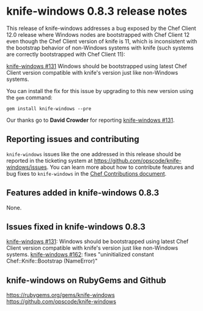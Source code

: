 <!---
This file is reset every time a new release is done. The contents of this file are for the currently unreleased version.

Example Note:

## Example Heading
Details about the thing that changed that needs to get included in the Release Notes in markdown.
-->
# knife-windows 0.8.3 release notes
This release of knife-windows addresses a bug exposed by the Chef Client 12.0
release where Windows nodes are bootstrapped with Chef Client 12 even though
the Chef Client version of knife is 11, which is inconsistent with the
bootstrap behavior of non-Windows systems with knife (such systems are correctly
bootstrapped with Chef Client 11):

[knife-windows #131](https://github.com/opscode/knife-windows/issues/131) Windows should be bootstrapped using latest Chef Client version compatible with knife's version just like non-Windows systems. 

You can install the fix for this issue by upgrading to this new version using
the `gem` command:

    gem install knife-windows --pre

Our thanks go to **David Crowder** for reporting [knife-windows #131](https://github.com/opscode/knife-windows/issues/131).

## Reporting issues and contributing

`knife-windows` issues like the one addressed in this release should be
reported in the ticketing system at https://github.com/opscode/knife-windows/issues. You can learn more about how to contribute features and bug fixes to `knife-windows` in the [Chef Contributions document](http://docs.opscode.com/community_contributions.html).

## Features added in knife-windows 0.8.3
None.

## Issues fixed in knife-windows 0.8.3
[knife-windows #131](https://github.com/opscode/knife-windows/issues/131): Windows should be bootstrapped using latest Chef Client version compatible with knife's version just like non-Windows systems. 
[knife-windows #162](https://github.com/chef/knife-windows/issues/162): fixes "uninitialized constant Chef::Knife::Bootstrap (NameError)"

## knife-windows on RubyGems and Github
https://rubygems.org/gems/knife-windows
https://github.com/opscode/knife-windows

